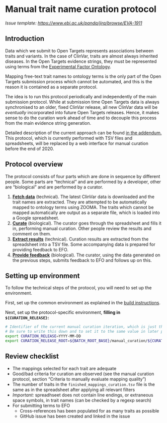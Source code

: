 # Manual trait name curation protocol
_Issue template: https://www.ebi.ac.uk/panda/jira/browse/EVA-1911_

## Introduction
Data which we submit to Open Targets represents associations between traits and variants. In the case of ClinVar, traits are almost always inherited diseases. In the Open Targets evidence strings, they must be represented using terms from the [Experimental Factor Ontology](https://www.ebi.ac.uk/efo).

Mapping free-text trait names to ontology terms is the only part of the Open Targets submission process which cannot be automated, and this is the reason it is contained as a separate protocol.

The idea is to run this protocol periodically and independently of the main submission protocol. While at submission time Open Targets data is always synchronised to an older, fixed ClinVar release, all new ClinVar data will be *eventually* incorporated into future Open Targets releases. Hence, it makes sense to do the curation work ahead of time and to decouple this process from the main evidence string generation.

Detailed description of the current approach can be found [in the addendum.](detailed-description.md) This protocol, which is currently performed with TSV files and spreadsheets, will be replaced by a web interface for manual curation before the end of 2020.

## Protocol overview
The protocol consists of four parts which are done in sequence by different people. Some parts are “technical” and are performed by a developer, other are “biological” and are performed by a curator.
1. [**Fetch data**](step1-fetch-clinvar-data.md) (technical). The latest ClinVar data is downloaded and the trait names are extracted. They are attempted to be automatically mapped to ontology terms using ZOOMA. The traits which cannot be mapped automatically are output as a separate file, which is loaded into a Google spreadsheet.
1. [**Curate**](step2-manual-curation.md) (biological). The curator goes through the spreadsheet and fills it in, performing manual curation. Other people review the results and comment on them.
1. [**Extract results**](step3-export-results.md) (technical). Curation results are extracted from the spreadsheet into a TSV file. Some accompanying data is prepared for providing feedback to EFO.
1. [**Provide feedback**](step4-submit-efo-feedback.md) (biological). The curator, using the data generated on the previous steps, submits feedback to EFO and follows up on this.

## Setting up environment
To follow the technical steps of the protocol, you will need to set up the environment.

First, set up the common environment as explained in the [build instructions](../build.md#setting-up-the-common-environment).

Next, set up the protocol-specific environment, **filling in `${CURATION_RELEASE}`:**
```bash
# Identifier of the current manual curation iteration, which is just the current date.
# Be sure to write this down and to set it to the same value in later parts of this protocol.
export CURATION_RELEASE=YYYY-MM-DD
export CURATION_RELEASE_ROOT=${BATCH_ROOT_BASE}/manual_curation/${CURATION_RELEASE}
```

## Review checklist
* The mappings selected for each trait are adequate
* Good/bad criteria for curation are observed (see the manual curation protocol, section “Criteria to manually evaluate mapping quality”)
* The number of traits in the `finished_mappings_curation.tsv` file is the same as in the spreadsheet after applying all relevant filters
* _Important:_ spreadhseet does not contain line endings, or extraneous space symbols, in trait names (can be checked by a regexp search)
* For submitting terms to EFO
  + Cross-references has been populated for as many traits as possible
  + GitHub issue has been created and linked in the issue
